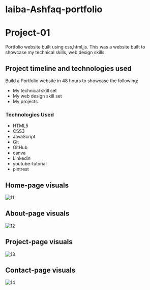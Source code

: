# laiba-Ashfaq-portfolio

#  Project-01
Portfolio website built using css,html,js.
This was a website built to showcase my technical skills, web design skills.
## Project timeline and technologies used

Build a Portfolio website in 48 hours to showcase the following:
* My technical skill set
* My web design skill set
* My projects
### Technologies Used

* HTML5
* CSS3
* JavaScript
* Git
* GitHub
* canva 
* Linkedin
* youtube-tutorial
* pintrest
## Home-page visuals
![11](https://github.com/laiba-Ashfaq/laiba-Ashfaq-portfolio/assets/174279380/fe3bb796-5522-4ae4-b90e-19a2cc595a3c)
## About-page visuals
![12](https://github.com/laiba-Ashfaq/laiba-Ashfaq-portfolio/assets/174279380/fbc3d765-4385-4128-9bbb-a2c5d377da6a)

## Project-page visuals
![13](https://github.com/laiba-Ashfaq/laiba-Ashfaq-portfolio/assets/174279380/6e48228a-0432-4f54-b05e-d7f5ee7a5d0a)

## Contact-page visuals
![14](https://github.com/laiba-Ashfaq/laiba-Ashfaq-portfolio/assets/174279380/2759b44b-34ca-43b7-b07e-d6fedadcd5cf)
